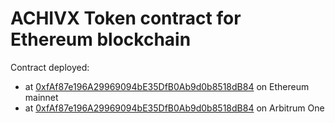# ACHIVX Token contract for Ethereum blockchain

Contract deployed:
- at [0xfAf87e196A29969094bE35DfB0Ab9d0b8518dB84](https://etherscan.io/address/0xfAf87e196A29969094bE35DfB0Ab9d0b8518dB84#code) on Ethereum mainnet
- at [0xfAf87e196A29969094bE35DfB0Ab9d0b8518dB84](https://arbiscan.io/address/0xfAf87e196A29969094bE35DfB0Ab9d0b8518dB84#code) on Arbitrum One
